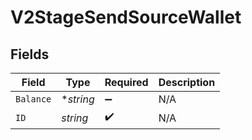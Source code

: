 # V2StageSendSourceWallet


## Fields

| Field              | Type               | Required           | Description        |
| ------------------ | ------------------ | ------------------ | ------------------ |
| `Balance`          | **string*          | :heavy_minus_sign: | N/A                |
| `ID`               | *string*           | :heavy_check_mark: | N/A                |